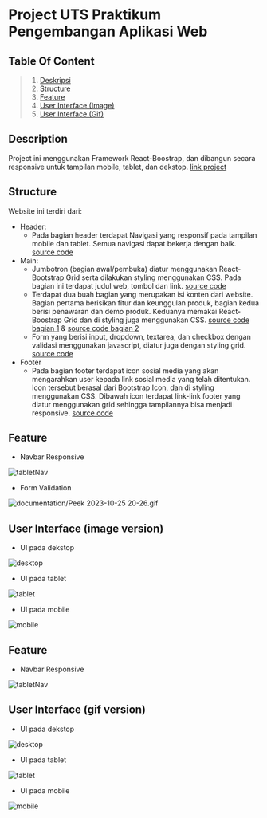 # Project UTS Praktikum Pengembangan Aplikasi Web

## Table Of Content
> 1. [Deskripsi](https://github.com/rihapfirdaus/UTS-PPAW/blob/master/README.md#description)
> 2. [Structure](https://github.com/rihapfirdaus/UTS-PPAW/blob/master/README.md#structure)
> 3. [Feature](https://github.com/rihapfirdaus/UTS-PPAW/blob/master/README.md#feature)
> 4. [User Interface (Image)](https://github.com/rihapfirdaus/UTS-PPAW/blob/master/README.md#user-interface-image-version)
> 5. [User Interface (Gif)](https://github.com/rihapfirdaus/UTS-PPAW/blob/master/README.md#user-interface-gif-version)

## Description
Project ini menggunakan Framework React-Boostrap, dan dibangun secara responsive untuk tampilan mobile, tablet, dan dekstop. [link project](https://rihapfirdaus.github.io/UTS-PPAW/)

## Structure
Website ini terdiri dari:
- Header:
  - Pada bagian header terdapat Navigasi yang responsif pada tampilan mobile dan tablet. Semua navigasi dapat bekerja dengan baik. [source code](https://github.com/rihapfirdaus/UTS-PPAW/blob/master/src/Components/NavbarComp.js)
- Main:
  - Jumbotron (bagian awal/pembuka) diatur menggunakan React-Bootstrap Grid serta dilakukan styling menggunakan CSS. Pada bagian ini terdapat judul web, tombol dan link. [source code](https://github.com/rihapfirdaus/UTS-PPAW/blob/master/src/Components/HeaderComp.js)
  - Terdapat dua buah bagian yang merupakan isi konten dari website. Bagian pertama berisikan fitur dan keunggulan produk, bagian kedua berisi penawaran dan demo produk. Keduanya memakai React-Boostrap Grid dan di styling juga menggunakan CSS. [source code bagian 1](https://github.com/rihapfirdaus/UTS-PPAW/blob/master/src/Components/FirstMainComp.js) & [source code bagian 2](https://github.com/rihapfirdaus/UTS-PPAW/blob/master/src/Components/SecondMainComp.js)
  - Form yang berisi input, dropdown, textarea, dan checkbox dengan validasi menggunakan javascript, diatur juga dengan styling grid. [source code](https://github.com/rihapfirdaus/UTS-PPAW/blob/master/src/Components/FormComp.js)
- Footer
  - Pada bagian footer terdapat icon sosial media yang akan mengarahkan user kepada link sosial media yang telah ditentukan. Icon tersebut berasal dari Bootstrap Icon, dan di styling menggunakan CSS. Dibawah icon terdapat link-link footer yang diatur menggunakan grid sehingga tampilannya bisa menjadi responsive. [source code](https://github.com/rihapfirdaus/UTS-PPAW/blob/master/src/Components/FooterComp.js)

## Feature
- Navbar Responsive

![tabletNav](https://github.com/rihapfirdaus/UTS-PPAW/blob/master/documentation/TabletNav.gif?raw=true)

- Form Validation

![documentation/Peek 2023-10-25 20-26.gif](https://github.com/rihapfirdaus/UTS-PPAW/blob/master/documentation/Peek%202023-10-25%2020-26.gif?raw=true)

## User Interface (image version)
- UI pada dekstop

![desktop](https://github.com/rihapfirdaus/UTS-PPAW/blob/master/documentation/DekstopPreview.png?raw=true)

- UI pada tablet

![tablet](https://github.com/rihapfirdaus/UTS-PPAW/blob/master/documentation/TabletPreview.png?raw=true)

- UI pada mobile

![mobile](https://github.com/rihapfirdaus/UTS-PPAW/blob/master/documentation/MobilePreview.png?raw=true)

## Feature
- Navbar Responsive

![tabletNav](https://github.com/rihapfirdaus/UTS-PPAW/blob/master/documentation/TabletNav.gif?raw=true)

## User Interface (gif version)
- UI pada dekstop

![desktop](https://github.com/rihapfirdaus/UTS-PPAW/blob/master/documentation/dekstop.gif?raw=true)

- UI pada tablet

![tablet](https://github.com/rihapfirdaus/UTS-PPAW/blob/master/documentation/tablet.gif?raw=true)

- UI pada mobile

![mobile](https://github.com/rihapfirdaus/UTS-PPAW/blob/master/documentation/mobile.gif?raw=true)
